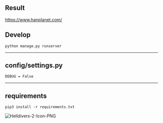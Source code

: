 ## Result
https://www.hanplanet.com/

## Develop
```
python manage.py runserver
```
***
## config/settings.py
```
DEBUG = False
```
***
## requirements
```
pip3 install -r requirements.txt
```
![Helldivers-2-Icon-PNG](https://github.com/Adihang/portfolio_with_django/assets/56463432/484730d2-3edb-47ee-b598-206096312261)

